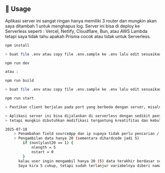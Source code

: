 ## 🚀 Usage

Aplikasi server ini sangat ringan hanya memiliki 3 router dan mungkin akan saya ditambah 1 untuk menghapus log. Server ini bisa di deploy ke Serverless seperti : Vercel, Netlify, Cloudflare, Bun, atau AWS Lambda tetapi saya tidak tahu apakah Prisma cocok atau tidak untuk Serverless.

```bash
npm install

> buat file .env atau copy file .env.sample ke .env lalu edit sesuaikan setting di komputer anda 

npm run dev

atau :

npm run build

> buat file .env atau copy file .env.sample ke .env lalu edit sesuaikan setting di komputer anda 

npm run start

> Pastikan client berjalan pada port yang berbeda dengan server, misalnya klien di port 3000, server di port 3001 

> Aplikasi server ini bisa dijalankan di serverless dengan sedikit penyesuaian dan bisa dimanfaatkan untuk semua project
> tetapi mungkin dibutuhkan modifikasi tergantung kreatifitas dan kebutuhan masing-masing

2025-07-10 
    > Penambahan field sourceApp dan ip supaya tidak perlu pencarian / filter ke dalam field json
    > Pengambilan data hanya 20 (sementara dihardcode jadi 5)
        if (nonlylast20 == 1) {
            nlength = 5
            nstart = 0
        } 
      kalau user ingin mengambil hanya 20 (5) data terakhir berdasar sourceApp dan Category.
      Saya kira 5 cukup, tetapi sudah terlanjur variabelnya diberi nama 20
    



